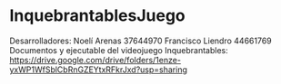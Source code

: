 # InquebrantablesJuego
Desarrolladores:
Noelí Arenas 37644970 Francisco Liendro 44661769
Documentos y ejecutable del videojuego Inquebrantables:
https://drive.google.com/drive/folders/1enze-yxWP1WfSblCbRnGZEYtxRFkrJxd?usp=sharing
